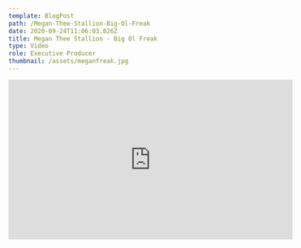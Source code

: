 ```yaml
---
template: BlogPost
path: /Megan-Thee-Stallion-Big-Ol-Freak
date: 2020-09-24T11:06:03.026Z
title: Megan Thee Stallion - Big Ol Freak
type: Video
role: Executive Producer
thumbnail: /assets/meganfreak.jpg
---
```

<iframe width="560" height="315" src="https://www.youtube.com/embed/oBYf6gpVvRA" frameborder="0" allow="accelerometer; autoplay; clipboard-write; encrypted-media; gyroscope; picture-in-picture" allowfullscreen></iframe>
